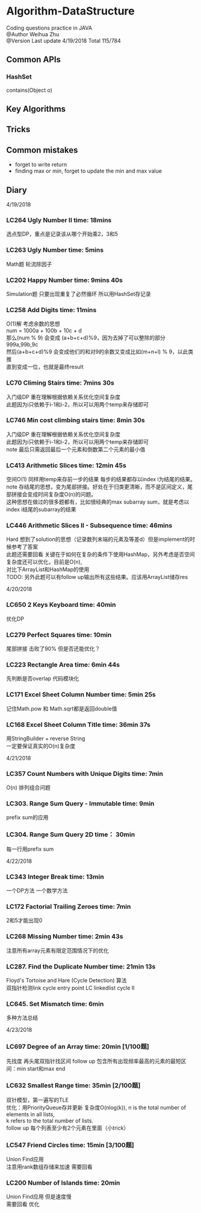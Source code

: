 # Algorithm-DataStructure
Coding questions practice in JAVA  
@Author Weihua Zhu  
@Version Last update 4/19/2018
Total 115/784
## Common APIs
### HashSet
contains(Object o)

## Key Algorithms


## Tricks

## Common mistakes
- forget to write return
- finding max or min, forget to update the min and max value

## Diary
4/19/2018   
### LC264 Ugly Number II time: 18mins  
选点型DP，重点是记录该从哪个开始乘2，3和5
### LC263 Ugly Number time: 5mins    
Math题 轮流除因子  
### LC202 Happy Number time: 9mins 40s  
Simulation题 只要出现重复了必然循环 所以用HashSet存记录  
### LC258 Add Digits time: 11mins
O(1)解 考虑余数的思想  
num = 1000a + 100b + 10c + d  
那么(num % 9) 会变成 (a+b+c+d)%9，因为去掉了可以整除的部分999a,99b,9c  
然后(a+b+c+d)%9 会变成他们的和对9的余数又变成比如(m+n+l) % 9，以此类推  
直到变成一位，也就是最终result
### LC70 Climing Stairs time: 7mins 30s
入门级DP 重在理解根据依赖关系优化空间复杂度  
此题因为i只依赖于i-1和i-2，所以可以用两个temp来存储即可
### LC746 Min cost climbing stairs time: 8min 30s  
入门级DP 重在理解根据依赖关系优化空间复杂度    
此题因为i只依赖于i-1和i-2，所以可以用两个temp来存储即可  
note 最后只需返回最后一个元素和倒数第二个元素的最小值  
### LC413 Arithmetic Slices time: 12min 45s
空间O(1) 同样用temp来存前一步的结果 每步的结果都存以index i为结尾的结果。
note 存结尾的思想，变为尾部拼接。好处在于归类更清晰，而不是区间定义，尾部拼接会变成时间复杂度O(n)的问题。  
这种思想在做过的很多题都有，比如很经典的max subarray sum，就是考虑以index i结尾的subarray的结果
### LC446 Arithmetic Slices II - Subsequence time: 46mins  
Hard 想到了solution的思想（记录数列末端的元素及等差d）但是implement的时候参考了答案  
此题还需要回看 关键在于如何在复杂的条件下使用HashMap，另外考虑是否空间复杂度还可以优化，目前是O(n),  
对比下ArrayList和HashMap的使用  
TODO: 另外此题可以有follow up输出所有这些结果。应该用ArrayList储存res  

4/20/2018  
### LC650 2 Keys Keyboard time: 40min
优化DP
### LC279 Perfect Squares time: 10min
尾部拼接 击败了90% 但是否还能优化？  
### LC223 Rectangle Area time: 6min 44s
先判断是否overlap 代码模块化  
### LC171 Excel Sheet Column Number time: 5min 25s
记住Math.pow 和 Math.sqrt都是返回double值  
### LC168 Excel Sheet Column Title time: 36min 37s  
用StringBuilder + reverse String  
一定要保证真实的O(n)复杂度  

4/21/2018  
### LC357 Count Numbers with Unique Digits time: 7min
O(n) 排列组合问题  
### LC303. Range Sum Query - Immutable time: 9min
prefix sum的应用
### LC304. Range Sum Query 2D time： 30min
每一行用prefix sum

4/22/2018
### LC343 Integer Break time: 13min
一个DP方法 一个数学方法  
### LC172 Factorial Trailing Zeroes time: 7min
2和5才能出现0  
### LC268 Missing Number time: 2min 43s
注意所有array元素有限定范围情况下的优化
### LC287. Find the Duplicate Number time: 21min 13s
Floyd's Tortoise and Hare (Cycle Detection) 算法  
双指针检测link cycle entry point LC linkedlist cycle II
### LC645. Set Mismatch time: 6min
多种方法总结  

4/23/2018  
### LC697 Degree of an Array time: 20min [1/100题]
先找度 再头尾双指针找区间
follow up 包含所有出现频率最高的元素的最短区间：min start和max end  
### LC632 Smallest Range time: 35min [2/100题]
双针模型，第一遍写的TLE  
优化：用PriorityQueue存并更新 复杂度O(nlog(k)), n is the total number of elements in all lists,  
k refers to the total number of lists.  
follow up 每个列表至少有2个元素在里面（小trick）  
### LC547 Friend Circles time: 15min [3/100题]
Union Find应用  
注意用rank数组存储来加速 需要回看
### LC200 Number of Islands time: 20min
Union Find应用 但是速度慢  
需要回看 优化  
